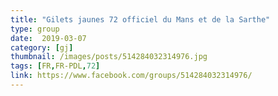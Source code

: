 ```yaml
---
title: "Gilets jaunes 72 officiel du Mans et de la Sarthe"
type: group
date:  2019-03-07
category: [gj]
thumbnail: /images/posts/514284032314976.jpg
tags: [FR,FR-PDL,72]
link: https://www.facebook.com/groups/514284032314976/
---
```

